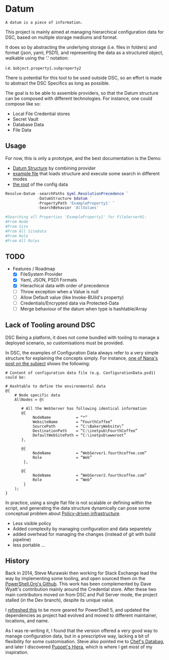 # Datum

`A datum is a piece of information.`

This project is mainly aimed at managing hierarchical configuration data for DSC, based on multiple storage mediums and format.

It does so by abstracting the underlying storage (i.e. files in folders) and format (json, yaml, PSD1), and representing the data as a structured object, walkable using the '.' notation: 

_i.e._ `$object.property1.subproperty2`

There is potential for this tool to be used outside DSC, so an effort is made to abstract the DSC Specifics as long as possible.

The goal is to be able to assemble providers, so that the Datum structure can be composed with different technologies.
For instance, one could compose like so:
 - Local File Credential stores
 - Secret Vault
 - Database Data
 - File Data

## Usage

For now, this is only a prototype, and the best documentation is the Demo:
- [Datum Structure](./Datum/examples/demo1/datum.yml) by combining provider
- [example file](./Datum/examples/demo1/demo1.ps1) that loads structure and execute some search in different modes
- [the root](./Datum/examples/demo1/DSC_Configuration) of the config data

```PowerShell
Resolve-Datum -searchPaths $yml.ResolutionPrecedence `
              -DatumStructure $datum `
              -PropertyPath 'ExampleProperty1' `
              -SearchBehavior 'AllValues'

#Searching all Properties 'ExampleProperty1' for FileServer01:
#From Node
#From Site
#From All SiteData
#From Role
#From All Roles
```

## TODO

- Features / Roadmap
    - [x] FileSystem Provider
    - [x] Yaml, JSON, PSD1 Formats
    - [x] Hierachical data with order of precedence
    - [ ] Throw exception when a Value is null
    - [ ] Allow Default value (like Invoke-BUild's property)
    - [ ] Credentials/Encrypted data via Protected-Data
    - [ ] Merge behaviour of the datum when type is hashtable/Array

## Lack of Tooling around DSC

DSC Being a platform, it does not come bundled with tooling to manage a deployed scenario, so customisations must be provided.

In DSC, the examples of Configuration Data always refer to a very simple structure for explaining the concepts simply.
For instance, [one of Nana's post on the subject](https://blogs.msdn.microsoft.com/powershell/2014/01/09/separating-what-from-where-in-powershell-dsc/) shows the following:
```
# Content of configuration data file (e.g. ConfigurationData.psd1) could be:
 
# Hashtable to define the environmental data
@{
    # Node specific data
    AllNodes = @(
 
       # All the WebServer has following identical information
       @{
            NodeName           = “*”
            WebsiteName        = “FourthCoffee”
            SourcePath         = “C:\BakeryWebsite\”
            DestinationPath    = “C:\inetpub\FourthCoffee”
            DefaultWebSitePath = “C:\inetpub\wwwroot”
       },
 
       @{
            NodeName           = “WebServer1.fourthcoffee.com”
            Role               = “Web”
        },
 
       @{
            NodeName           = “WebServer2.fourthcoffee.com”
            Role               = “Web”
        }
    );
}
```

In practice, using a single flat file is not scalable or defining within the script, and generating the data structure dynamically can pose some conceptual problem about [Policy-driven infrastructure](http://devopscollective.org/maybe-infrastructure-as-code-isnt-the-right-way/).
- Less visible policy
- Added complexity by managing configuration and data separetely
- added overhead for managing the changes (instead of git with build pipeline)
- less portable ...

## History
Back in 2014, Steve Murawski then working for Stack Exchange lead the way by implementing some tooling, and open sourced them on the [PowerShell.Org's Github](https://github.com/PowerShellOrg/DSC/tree/development).
This work has been complemented by Dave Wyatt's contribution mainly around the Credential store.
After these two main contributors moved on from DSC and Pull Server mode, the project stalled (in the Dev branch), despite its unique value.

I [refreshed this](https://github.com/gaelcolas/DscConfigurationData) to be more geared for PowerShell 5, and updated the dependencies as project had evolved and moved to different maintainer, locations, and name.

As I was re-writing it, I found that the version offered a very good way to manage configuration data, but in a prescriptive way, lacking a bit of flexibility for some customisation. Steve also pointed me to [Chef's Databag](https://docs.chef.io/data_bags.html), and later I discovered [Puppet's Hiera](https://docs.puppet.com/hiera/3.3/complete_example.html), which is where I get most of my inspiration.